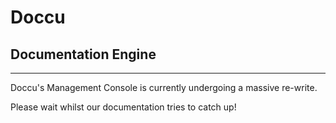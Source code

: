 # Doccu

## Documentation Engine

---

Doccu's Management Console is currently undergoing a massive re-write.

Please wait whilst our documentation tries to catch up!
